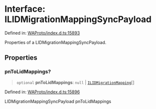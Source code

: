 # Interface: ILIDMigrationMappingSyncPayload

Defined in: [WAProto/index.d.ts:15893](https://github.com/Fokusdotid/Baileys/blob/039f28db78950e3bac7c407f144ea390dcdf207d/WAProto/index.d.ts#L15893)

Properties of a LIDMigrationMappingSyncPayload.

## Properties

### pnToLidMappings?

> `optional` **pnToLidMappings**: `null` \| [`ILIDMigrationMapping`](ILIDMigrationMapping.md)[]

Defined in: [WAProto/index.d.ts:15896](https://github.com/Fokusdotid/Baileys/blob/039f28db78950e3bac7c407f144ea390dcdf207d/WAProto/index.d.ts#L15896)

LIDMigrationMappingSyncPayload pnToLidMappings
